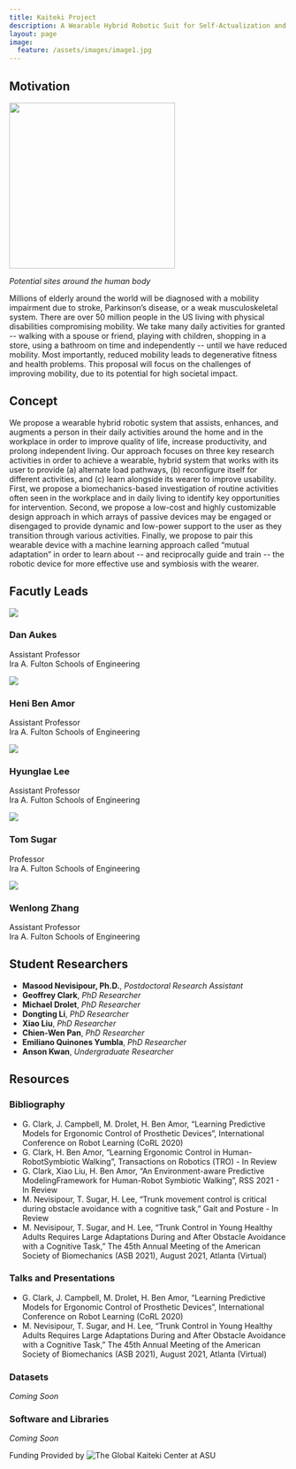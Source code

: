 ```yaml
---
title: Kaiteki Project
description: A Wearable Hybrid Robotic Suit for Self-Actualization and Well-Being
layout: page
image:
  feature: /assets/images/image1.jpg
---
```


## Motivation
<div class="thumbnail pull-right">
<img class="img-responsive" width="300px" src="{{site.base_path}}/assets/images/research/exo-sites.png">
<p><em>Potential sites around the human body</em></p>
</div>

Millions of elderly around the world will be diagnosed with a mobility impairment due to stroke, Parkinson’s disease, or a weak musculoskeletal system. There are over 50 million people in the US living with physical disabilities compromising mobility.  We take many daily activities for granted -- walking with a spouse or friend, playing with children, shopping in a store, using a bathroom on time and independently -- until we have reduced mobility. Most importantly, reduced mobility leads to degenerative fitness and health problems. This proposal will focus on the challenges of improving mobility, due to its potential for high societal impact.  

## Concept
We propose a wearable hybrid robotic system that assists, enhances, and augments a person in their daily activities around the home and in the workplace in order to improve quality of life, increase productivity, and prolong independent living. Our approach focuses on three key research activities in order to achieve a wearable, hybrid system that works with its user to provide (a) alternate load pathways, (b) reconfigure itself for different activities, and (c) learn alongside its wearer to improve usability.  First, we propose a biomechanics-based investigation of routine activities often seen in the workplace and in daily living to identify key opportunities for intervention. Second, we propose a low-cost and highly customizable design approach in which arrays of passive devices may be engaged or disengaged to provide dynamic and low-power support to the user as they transition through various activities. Finally, we propose to pair this wearable device with a machine learning approach called “mutual adaptation” in order to learn about -- and reciprocally guide and train -- the robotic device for more effective use and symbiosis with the wearer.

## Facutly Leads


<div class="row">
<div class="col-sm-4 col-md-2 col-md-offset-1">
<div class="thumbnail">
<img class="img-responsive" src="{{site.base_path}}/assets/images/kaiteki_headshots/dan.jpg">
<h3>Dan Aukes</h3>
<p>Assistant Professor<br>Ira A. Fulton Schools of Engineering</p>
<p>
</p>
</div>
</div>

<div class="col-sm-4 col-md-2">
<div class="thumbnail">
<img class="img-responsive" src="{{site.base_path}}/assets/images/kaiteki_headshots/heni.jpg">
<h3>Heni Ben Amor</h3>
<p>Assistant Professor<br>Ira A. Fulton Schools of Engineering</p>
<p>
</p>
</div>
</div>

<div class="col-sm-4 col-md-2">
<div class="thumbnail">
<img class="img-responsive" src="{{site.base_path}}/assets/images/kaiteki_headshots/hyunglae.jpg">
<h3>Hyunglae Lee</h3>
<p>Assistant Professor<br>Ira A. Fulton Schools of Engineering</p>
<p>
</p>
</div>
</div>

<div class="col-sm-4 col-sm-offset-2 col-md-2 col-md-offset-0">
<div class="thumbnail">
<img class="img-responsive" src="{{site.base_path}}/assets/images/kaiteki_headshots/tom.jpg">
<h3>Tom Sugar</h3>
<p>Professor<br>Ira A. Fulton Schools of Engineering</p>
<p>
</p>
</div>
</div>

<div class="col-sm-4 col-md-2">
<div class="thumbnail">
<img class="img-responsive" src="{{site.base_path}}/assets/images/kaiteki_headshots/wenlong.jpg">
<h3>Wenlong Zhang</h3>
<p>Assistant Professor<br>Ira A. Fulton Schools of Engineering</p>
<p>
</p>
</div>
</div>

</div>

## Student Researchers


* **Masood Nevisipour, Ph.D.**, _Postdoctoral Research Assistant_
* **Geoffrey Clark**, _PhD Researcher_
* **Michael Drolet**, _PhD Researcher_
* **Dongting Li**, _PhD Researcher_
* **Xiao Liu**, _PhD Researcher_
* **Chien-Wen Pan**, _PhD Researcher_
* **Emiliano Quinones Yumbla**, _PhD Researcher_
* **Anson Kwan**, _Undergraduate Researcher_

## Resources

### Bibliography

* G. Clark, J. Campbell, M. Drolet, H. Ben Amor, “Learning Predictive Models for Ergonomic Control of Prosthetic Devices”, International Conference on Robot Learning (CoRL 2020) 
* G. Clark, H. Ben Amor, “Learning Ergonomic Control in Human-RobotSymbiotic Walking”, Transactions on Robotics (TRO) - In Review
* G. Clark, Xiao Liu, H. Ben Amor, “An Environment-aware Predictive ModelingFramework for Human-Robot Symbiotic Walking”, RSS 2021 - In Review
* M. Nevisipour, T. Sugar, H. Lee, “Trunk movement control is critical during obstacle avoidance with a cognitive task,” Gait and Posture - In Review
* M. Nevisipour, T. Sugar,  and H. Lee, “Trunk Control in Young Healthy Adults Requires Large Adaptations During and After Obstacle Avoidance with a Cognitive Task,” The 45th Annual Meeting of the American Society of Biomechanics (ASB 2021), August 2021, Atlanta (Virtual)

### Talks and Presentations

* G. Clark, J. Campbell, M. Drolet, H. Ben Amor, “Learning Predictive Models for Ergonomic Control of Prosthetic Devices”, International Conference on Robot Learning (CoRL 2020) 
* M. Nevisipour, T. Sugar,  and H. Lee, “Trunk Control in Young Healthy Adults Requires Large Adaptations During and After Obstacle Avoidance with a Cognitive Task,” The 45th Annual Meeting of the American Society of Biomechanics (ASB 2021), August 2021, Atlanta (Virtual)

### Datasets
_Coming Soon_

### Software and Libraries
_Coming Soon_

<div class="row">
<div class="col-md-4">
</div>
<div class="col-md-4 text-center">
Funding Provided by <img class="img-responsive center-block" alt="The Global Kaiteki Center at ASU" src="{{ sites.base_path }}/assets/images/TGKC.png">
</div>
<div class="col-md-4">
</div>
</div>